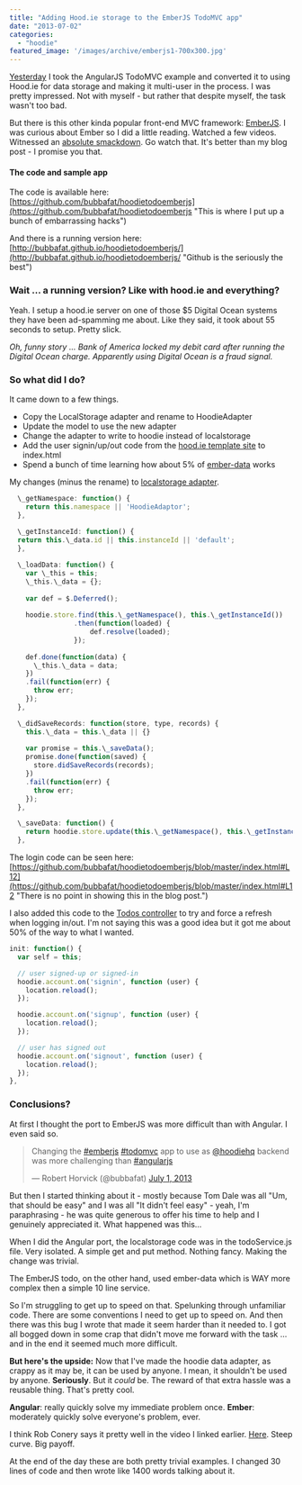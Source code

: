 ```yaml
---
title: "Adding Hood.ie storage to the EmberJS TodoMVC app"
date: "2013-07-02"
categories: 
  - "hoodie"
featured_image: '/images/archive/emberjs1-700x300.jpg'
---
```


[Yesterday](http://www.roberthorvick.com/2013/06/30/todomvc-angularjs-hood-ie-60-minutes-to-awesome/ "TodoMVC (AngularJS) + Hood.ie = 60 minutes to awesome") I took the AngularJS TodoMVC example and converted it to using Hood.ie for data storage and making it multi-user in the process. I was pretty impressed. Not with myself - but rather that despite myself, the task wasn't too bad.

But there is this other kinda popular front-end MVC framework: [EmberJS](http://emberjs.com/ "This is where EmberJS comes from"). I was curious about Ember so I did a little reading. Watched a few videos. Witnessed an [absolute smackdown](http://vimeo.com/68215606 "Set aside an hour to watch this. "). Go watch that. It's better than my blog post - I promise you that.

#### The code and sample app

The code is available here: [https://github.com/bubbafat/hoodietodoemberjs](https://github.com/bubbafat/hoodietodoemberjs "This is where I put up a bunch of embarrassing hacks")

And there is a running version here: [http://bubbafat.github.io/hoodietodoemberjs/](http://bubbafat.github.io/hoodietodoemberjs/ "Github is the seriously the best")

### Wait ... a running version? Like with hood.ie and everything?

Yeah. I setup a hood.ie server on one of those $5 Digital Ocean systems they have been ad-spamming me about. Like they said, it took about 55 seconds to setup. Pretty slick.

_Oh, funny story ... Bank of America locked my debit card after running the Digital Ocean charge. Apparently using Digital Ocean is a fraud signal._

### So what did I do?

It came down to a few things.

- Copy the LocalStorage adapter and rename to HoodieAdapter
- Update the model to use the new adapter
- Change the adapter to write to hoodie instead of localstorage
- Add the user signin/up/out code from the [hood.ie template site](http://192.241.199.15:6001/ "I put a hood.ie template site up too") to index.html
- Spend a bunch of time learning how about 5% of [ember-data](https://github.com/emberjs/data "Caution: Contents may have shifted during shipping.") works

My changes (minus the rename) to [localstorage adapter](https://github.com/rpflorence/ember-localstorage-adapter "Read this code.  It is better.").

```js
  \_getNamespace: function() {
    return this.namespace || 'HoodieAdaptor';
  },
  
  \_getInstanceId: function() {
  return this.\_data.id || this.instanceId || 'default';
  },

  \_loadData: function() {  
    var \_this = this;
    \_this.\_data = {};
  
    var def = $.Deferred();
  
    hoodie.store.find(this.\_getNamespace(), this.\_getInstanceId())
                .then(function(loaded) {
                    def.resolve(loaded);
                });
        
    def.done(function(data) { 
      \_this.\_data = data;
    })
    .fail(function(err) { 
      throw err; 
    });
  },

  \_didSaveRecords: function(store, type, records) {
    this.\_data = this.\_data || {}
  
    var promise = this.\_saveData();
    promise.done(function(saved) {
      store.didSaveRecords(records);
    })
	.fail(function(err) {
	  throw err;
	});
  },

  \_saveData: function() {
    return hoodie.store.update(this.\_getNamespace(), this.\_getInstanceId(), this.\_data).promise();
  },
```

The login code can be seen here: [https://github.com/bubbafat/hoodietodoemberjs/blob/master/index.html#L12](https://github.com/bubbafat/hoodietodoemberjs/blob/master/index.html#L12 "There is no point in showing this in the blog post.")

I also added this code to the [Todos controller](https://github.com/bubbafat/hoodietodoemberjs/blob/master/js/controllers/todos_controller.js#L60 "This was not really a good idea.") to try and force a refresh when logging in/out. I'm not saying this was a good idea but it got me about 50% of the way to what I wanted.

```js
init: function() {
  var self = this;

  // user signed-up or signed-in
  hoodie.account.on('signin', function (user) {
    location.reload();
  });

  hoodie.account.on('signup', function (user) {
    location.reload();
  });

  // user has signed out
  hoodie.account.on('signout', function (user) {
    location.reload();
  });
},
````

### Conclusions?

At first I thought the port to EmberJS was more difficult than with Angular. I even said so.

<blockquote class="twitter-tweet"><p>Changing the <a href="https://twitter.com/search?q=%23emberjs&amp;src=hash">#emberjs</a> <a href="https://twitter.com/search?q=%23todomvc&amp;src=hash">#todomvc</a> app to use as <a href="https://twitter.com/hoodiehq">@hoodiehq</a> backend was more challenging than <a href="https://twitter.com/search?q=%23angularjs&amp;src=hash">#angularjs</a></p>— Robert Horvick (@bubbafat) <a href="https://twitter.com/bubbafat/statuses/351789098563940353">July 1, 2013</a></blockquote>
<script async src="//platform.twitter.com/widgets.js" charset="utf-8"></script>

But then I started thinking about it - mostly because Tom Dale was all "Um, that should be easy" and I was all "It didn't feel easy" - yeah, I'm paraphrasing - he was quite generous to offer his time to help and I genuinely appreciated it. What happened was this...

When I did the Angular port, the localstorage code was in the todoService.js file. Very isolated. A simple get and put method. Nothing fancy. Making the change was trivial.

The EmberJS todo, on the other hand, used ember-data which is WAY more complex then a simple 10 line service.

So I'm struggling to get up to speed on that. Spelunking through unfamiliar code. There are some conventions I need to get up to speed on. And then there was this bug I wrote that made it seem harder than it needed to. I got all bogged down in some crap that didn't move me forward with the task ... and in the end it seemed much more difficult.

**But here's the upside:** Now that I've made the hoodie data adapter, as crappy as it may be, it can be used by anyone. I mean, it shouldn't be used by anyone. **Seriously**. But it _could_ be. The reward of that extra hassle was a reusable thing. That's pretty cool.

**Angular**: really quickly solve my immediate problem once. **Ember**: moderately quickly solve everyone's problem, ever.

I think Rob Conery says it pretty well in the video I linked earlier. [Here](http://vimeo.com/68215606#t=3303 "His soul has been crushed here."). Steep curve. Big payoff.

At the end of the day these are both pretty trivial examples. I changed 30 lines of code and then wrote like 1400 words talking about it.
